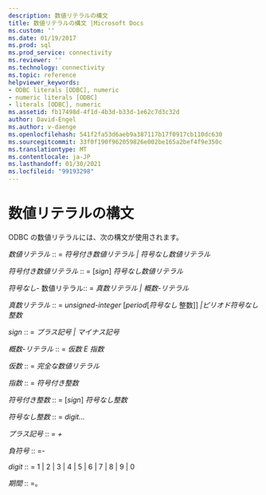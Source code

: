```yaml
---
description: 数値リテラルの構文
title: 数値リテラルの構文 |Microsoft Docs
ms.custom: ''
ms.date: 01/19/2017
ms.prod: sql
ms.prod_service: connectivity
ms.reviewer: ''
ms.technology: connectivity
ms.topic: reference
helpviewer_keywords:
- ODBC literals [ODBC], numeric
- numeric literals [ODBC]
- literals [ODBC], numeric
ms.assetid: fb17498d-4f1d-4b3d-b33d-1e62c7d3c32d
author: David-Engel
ms.author: v-daenge
ms.openlocfilehash: 541f2fa53d6aeb9a387117b17f0917cb110dc630
ms.sourcegitcommit: 33f0f190f962059826e002be165a2bef4f9e350c
ms.translationtype: MT
ms.contentlocale: ja-JP
ms.lasthandoff: 01/30/2021
ms.locfileid: "99193298"
---
```

# <a name="numeric-literal-syntax"></a>数値リテラルの構文
ODBC の数値リテラルには、次の構文が使用されます。  
  
 *数値リテラル* :: = *符号付き数値リテラル &#124; 符号なし数値リテラル*  
  
 *符号付き数値リテラル* :: = [*sign*] *符号なし数値リテラル*  
  
 *符号なし-* 数値リテラル:: = *真数リテラル &#124; 概数-リテラル*  
  
 *真数リテラル* :: = *unsigned-integer* [*period*[*符号なし* 整数]] *&#124;ピリオド符号なし整数*  
  
 *sign* :: = *プラス記号 &#124; マイナス記号*  
  
 *概数-リテラル* :: = *仮数 E 指数*  
  
 *仮数* :: = *完全な数値リテラル*  
  
 *指数* :: = *符号付き整数*  
  
 *符号付き整数* :: = [*sign*] *符号なし整数*  
  
 *符号なし整数* :: = *digit...*  
  
 *プラス記号* :: = *+*  
  
 *負符号* :: =-  
  
 *digit* :: = 1 &#124; 2 &#124; 3 &#124; 4 &#124; 5 &#124; 6 &#124; 7 &#124; 8 &#124; 9 &#124; 0  
  
 *期間* :: =。
